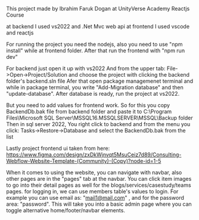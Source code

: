 This project made by Ibrahim Faruk Dogan at UnityVerse Academy Reactjs Course

at backend I used vs2022 and .Net Mvc web api
at frontend I used vscode and reactjs

For running the project you need the nodejs, also you need to use "npm install" while at frontend folder.
After that run the frontend with "npm run dev"

For backend just open it up with vs2022 And from the upper tab: File->Open->Project/Solution and choose the project with clicking the backend folder's backend.sln file
Afer that open package managemenet terminal and while in package terminal, you write "Add-Migration database" and then "update-database". After database is ready, run the project at vs2022. 

But you need to add values for frontend work. So for this you copy BackendDb.bak file from backend folder and paste it to C:\Program Files\Microsoft SQL Server\MSSQL16.MSSQLSERVER\MSSQL\Backup folder
Then in sql server 2022, You right click to backend and from the menu you click: Tasks->Restore->Database and select the BackendDb.bak from the list

Lastly project frontend ui taken from here: https://www.figma.com/design/zxDkWjnvqt5MsuCeiz7d89/Consulting-Webflow-Website-Template-(Community)-(Copy)?node-id=1-5

When it comes to using the website, you can navigate with navbar, also other pages are in the "pages" tab at the navbar. You can click item images to go into their detail pages as well for the blogs/services/casestudy/teams pages.
for logging in, we can use members table's values to login. For example you can use email as: "mail1@mail.com" , and for the password area: "password". This will take you into a basic admin page where you can 
toggle alternative home/footer/navbar elements.
